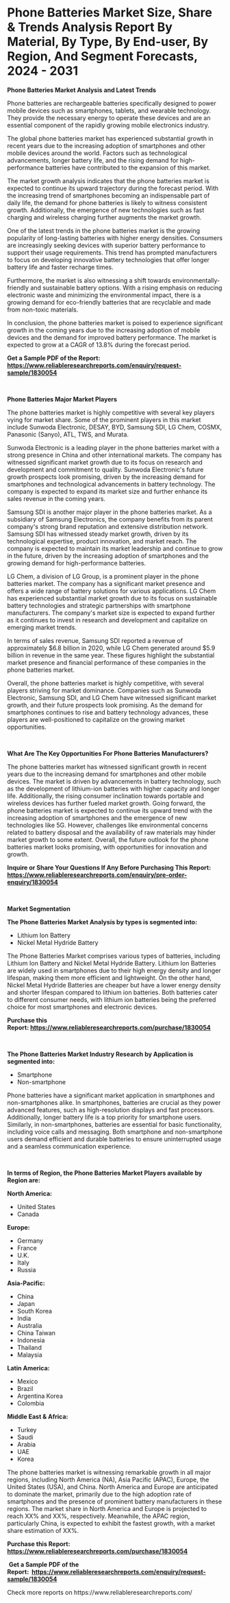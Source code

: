<p><h1>Phone Batteries Market Size, Share & Trends Analysis Report By Material, By Type, By End-user, By Region, And Segment Forecasts, 2024 - 2031</h1></p><p><strong>Phone Batteries Market Analysis and Latest Trends</strong></p>
<p><p>Phone batteries are rechargeable batteries specifically designed to power mobile devices such as smartphones, tablets, and wearable technology. They provide the necessary energy to operate these devices and are an essential component of the rapidly growing mobile electronics industry.</p><p>The global phone batteries market has experienced substantial growth in recent years due to the increasing adoption of smartphones and other mobile devices around the world. Factors such as technological advancements, longer battery life, and the rising demand for high-performance batteries have contributed to the expansion of this market.</p><p>The market growth analysis indicates that the phone batteries market is expected to continue its upward trajectory during the forecast period. With the increasing trend of smartphones becoming an indispensable part of daily life, the demand for phone batteries is likely to witness consistent growth. Additionally, the emergence of new technologies such as fast charging and wireless charging further augments the market growth.</p><p>One of the latest trends in the phone batteries market is the growing popularity of long-lasting batteries with higher energy densities. Consumers are increasingly seeking devices with superior battery performance to support their usage requirements. This trend has prompted manufacturers to focus on developing innovative battery technologies that offer longer battery life and faster recharge times.</p><p>Furthermore, the market is also witnessing a shift towards environmentally-friendly and sustainable battery options. With a rising emphasis on reducing electronic waste and minimizing the environmental impact, there is a growing demand for eco-friendly batteries that are recyclable and made from non-toxic materials.</p><p>In conclusion, the phone batteries market is poised to experience significant growth in the coming years due to the increasing adoption of mobile devices and the demand for improved battery performance. The market is expected to grow at a CAGR of 13.8% during the forecast period.</p></p>
<p><strong>Get a Sample PDF of the Report:&nbsp; <a href="https://www.reliableresearchreports.com/enquiry/request-sample/1830054">https://www.reliableresearchreports.com/enquiry/request-sample/1830054</a></strong></p>
<p>&nbsp;</p>
<p><strong>Phone Batteries Major Market Players</strong></p>
<p><p>The phone batteries market is highly competitive with several key players vying for market share. Some of the prominent players in this market include Sunwoda Electronic, DESAY, BYD, Samsung SDI, LG Chem, COSMX, Panasonic (Sanyo), ATL, TWS, and Murata.</p><p>Sunwoda Electronic is a leading player in the phone batteries market with a strong presence in China and other international markets. The company has witnessed significant market growth due to its focus on research and development and commitment to quality. Sunwoda Electronic's future growth prospects look promising, driven by the increasing demand for smartphones and technological advancements in battery technology. The company is expected to expand its market size and further enhance its sales revenue in the coming years.</p><p>Samsung SDI is another major player in the phone batteries market. As a subsidiary of Samsung Electronics, the company benefits from its parent company's strong brand reputation and extensive distribution network. Samsung SDI has witnessed steady market growth, driven by its technological expertise, product innovation, and market reach. The company is expected to maintain its market leadership and continue to grow in the future, driven by the increasing adoption of smartphones and the growing demand for high-performance batteries.</p><p>LG Chem, a division of LG Group, is a prominent player in the phone batteries market. The company has a significant market presence and offers a wide range of battery solutions for various applications. LG Chem has experienced substantial market growth due to its focus on sustainable battery technologies and strategic partnerships with smartphone manufacturers. The company's market size is expected to expand further as it continues to invest in research and development and capitalize on emerging market trends.</p><p>In terms of sales revenue, Samsung SDI reported a revenue of approximately $6.8 billion in 2020, while LG Chem generated around $5.9 billion in revenue in the same year. These figures highlight the substantial market presence and financial performance of these companies in the phone batteries market.</p><p>Overall, the phone batteries market is highly competitive, with several players striving for market dominance. Companies such as Sunwoda Electronic, Samsung SDI, and LG Chem have witnessed significant market growth, and their future prospects look promising. As the demand for smartphones continues to rise and battery technology advances, these players are well-positioned to capitalize on the growing market opportunities.</p></p>
<p>&nbsp;</p>
<p><strong>What Are The Key Opportunities For Phone Batteries Manufacturers?</strong></p>
<p><p>The phone batteries market has witnessed significant growth in recent years due to the increasing demand for smartphones and other mobile devices. The market is driven by advancements in battery technology, such as the development of lithium-ion batteries with higher capacity and longer life. Additionally, the rising consumer inclination towards portable and wireless devices has further fueled market growth. Going forward, the phone batteries market is expected to continue its upward trend with the increasing adoption of smartphones and the emergence of new technologies like 5G. However, challenges like environmental concerns related to battery disposal and the availability of raw materials may hinder market growth to some extent. Overall, the future outlook for the phone batteries market looks promising, with opportunities for innovation and growth.</p></p>
<p><strong>Inquire or Share Your Questions If Any Before Purchasing This Report: <a href="https://www.reliableresearchreports.com/enquiry/pre-order-enquiry/1830054">https://www.reliableresearchreports.com/enquiry/pre-order-enquiry/1830054</a></strong></p>
<p>&nbsp;</p>
<p><strong>Market Segmentation</strong></p>
<p><strong>The Phone Batteries Market Analysis by types is segmented into:</strong></p>
<p><ul><li>Lithium Ion Battery</li><li>Nickel Metal Hydride Battery</li></ul></p>
<p><p>The Phone Batteries Market comprises various types of batteries, including Lithium Ion Battery and Nickel Metal Hydride Battery. Lithium Ion Batteries are widely used in smartphones due to their high energy density and longer lifespan, making them more efficient and lightweight. On the other hand, Nickel Metal Hydride Batteries are cheaper but have a lower energy density and shorter lifespan compared to lithium ion batteries. Both batteries cater to different consumer needs, with lithium ion batteries being the preferred choice for most smartphones and electronic devices.</p></p>
<p><strong>Purchase this Report:&nbsp;<a href="https://www.reliableresearchreports.com/purchase/1830054">https://www.reliableresearchreports.com/purchase/1830054</a></strong></p>
<p>&nbsp;</p>
<p><strong>The Phone Batteries Market Industry Research by Application is segmented into:</strong></p>
<p><ul><li>Smartphone</li><li>Non-smartphone</li></ul></p>
<p><p>Phone batteries have a significant market application in smartphones and non-smartphones alike. In smartphones, batteries are crucial as they power advanced features, such as high-resolution displays and fast processors. Additionally, longer battery life is a top priority for smartphone users. Similarly, in non-smartphones, batteries are essential for basic functionality, including voice calls and messaging. Both smartphone and non-smartphone users demand efficient and durable batteries to ensure uninterrupted usage and a seamless communication experience.</p></p>
<p>&nbsp;</p>
<p><strong>In terms of Region, the Phone Batteries Market Players available by Region are:</strong></p>
<p>
    <p> <strong> North America: </strong>
        <ul>
            <li>United States</li>
            <li>Canada</li>
        </ul>
        </p> 
    <p> <strong> Europe: </strong>
        <ul>
            <li>Germany</li>
            <li>France</li>
            <li>U.K.</li>
            <li>Italy</li>
            <li>Russia</li>
        </ul>
        </p> 
    <p> <strong> Asia-Pacific: </strong>
        <ul>
            <li>China</li>
            <li>Japan</li>
            <li>South Korea</li>
            <li>India</li>
            <li>Australia</li>
            <li>China Taiwan</li>
            <li>Indonesia</li>
            <li>Thailand</li>
            <li>Malaysia</li>
        </ul>
        </p> 
    <p> <strong> Latin America: </strong>
        <ul>
            <li>Mexico</li>
            <li>Brazil</li>
            <li>Argentina Korea</li>
            <li>Colombia</li>
        </ul>
        </p> 
    <p> <strong> Middle East & Africa: </strong>
        <ul>
            <li>Turkey</li>
            <li>Saudi</li>
            <li>Arabia</li>
            <li>UAE</li>
            <li>Korea</li>
        </ul>
    </p>
    </p>
<p><p>The phone batteries market is witnessing remarkable growth in all major regions, including North America (NA), Asia Pacific (APAC), Europe, the United States (USA), and China. North America and Europe are anticipated to dominate the market, primarily due to the high adoption rate of smartphones and the presence of prominent battery manufacturers in these regions. The market share in North America and Europe is projected to reach XX% and XX%, respectively. Meanwhile, the APAC region, particularly China, is expected to exhibit the fastest growth, with a market share estimation of XX%.</p></p>
<p><strong>Purchase this Report: <a href="https://www.reliableresearchreports.com/purchase/1830054">https://www.reliableresearchreports.com/purchase/1830054</a></strong></p>
<p>&nbsp;<strong>Get a Sample PDF of the Report:&nbsp;&nbsp;<a href="https://www.reliableresearchreports.com/enquiry/request-sample/1830054">https://www.reliableresearchreports.com/enquiry/request-sample/1830054</a></strong></p>
<p><strong></strong></p>
<p>Check more reports on https://www.reliableresearchreports.com/</p>